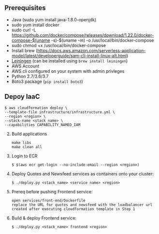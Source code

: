 
## Prerequisites

* Java    (sudo yum install java-1.8.0-openjdk)
* sudo yum install docker
* sudo curl -L https://github.com/docker/compose/releases/download/1.22.0/docker-compose-$(uname -s)-$(uname -m) -o /usr/local/bin/docker-compose
* sudo chmod +x /usr/local/bin/docker-compose
* Install brew (https://docs.aws.amazon.com/serverless-application-model/latest/developerguide/sam-cli-install-linux-alt.html)
* [Leiningen](http://leiningen.org/) (can be installed using `brew install leiningen`)
* AWS Account
* AWS cli configured on your system with admin privleges
* Python 2.7/3.6/3.7
* Boto3 package (`pip install boto3`)

## Depoy IaaC


   ```
   $ aws cloudformation deploy \
   --template-file infrastructure/infrastructure.yml \
   --region <region> \
   --stack-name <stack name> \
   --capabilities CAPABILITY_NAMED_IAM
   ```
2. Build applications

    ```
    make libs
    make clean all
    ```
3. Login to ECR

    ```
    $ $(aws ecr get-login --no-include-email --region <region>)
    ```

4. Deploy Quotes and Newsfeed services as containers onto your cluster: 

   ```
   $ ./deploy.py <stack_name> <service name> <region>
   ```
5. Prereq before pushing Frontend service:

    ```
    open services/front-end/Dockerfile
    replace the URL for quotes and newsfeed with the loadbalancer url created after executing cloudformation template in Step 1

    ```
6.  Build & deploy Frontend service:

    ```
    $ ./deploy.py <stack_name> frontend <region>
    ```
